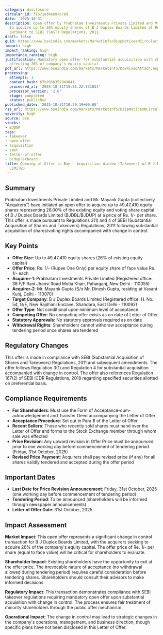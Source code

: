 ```yaml
---
category: disclosure
circular_id: f1671ad4a697b78d
date: '2025-10-31'
description: Open offer by Prabhatam Investments Private Limited and Mr. Mayank Gupta
  to acquire up to 26% equity shares of B J Duplex Boards Limited at Re. 1/- per share
  pursuant to SEBI (SAST) Regulations, 2011.
draft: false
guid: https://www.bseindia.com/markets/MarketInfo/DispNoticesNCirculars.aspx?Noticeid={541F3CDC-03F8-461C-AA94-25A65089EAFD}&noticeno=20251031-7&dt=10/31/2025&icount=7&totcount=62&flag=0
impact: high
impact_ranking: high
importance_ranking: high
justification: Mandatory open offer for substantial acquisition with change in control
  affecting 26% of company's equity capital
pdf_url: https://www.bseindia.com/markets/MarketInfo/DownloadAttach.aspx?id=20251031-7&attachedId=d7ca1fb1-3c99-4886-85c3-2d14c558947c
processing:
  attempts: 1
  content_hash: 67b996b352949841
  processed_at: '2025-10-31T15:51:22.731834'
  processor_version: '2.0'
  stage: completed
  status: published
published_date: '2025-10-31T10:29:19+00:00'
rss_url: https://www.bseindia.com/markets/MarketInfo/DispNoticesNCirculars.aspx?Noticeid={541F3CDC-03F8-461C-AA94-25A65089EAFD}&noticeno=20251031-7&dt=10/31/2025&icount=7&totcount=62&flag=0
severity: high
source: bse
stocks:
- BJDUP
tags:
- takeover
- open-offer
- acquisition
- sast
- letter-of-offer
- bjduplexboard
title: Opening of Offer to Buy – Acquisition Window (Takeover) of B J DUPLEX BOARDS
  LIMITED
---
```


## Summary

Prabhatam Investments Private Limited and Mr. Mayank Gupta (collectively "Acquirers") have initiated an open offer to acquire up to 49,47,410 equity shares representing 26.00% of the existing equity and voting share capital of B J Duplex Boards Limited (BJDBL/BJDUP) at a price of Re. 1/- per share. This offer is made pursuant to Regulations 3(1) and 4 of SEBI (Substantial Acquisition of Shares and Takeovers) Regulations, 2011 following substantial acquisition of shares/voting rights accompanied with change in control.

## Key Points

- **Offer Size**: Up to 49,47,410 equity shares (26% of existing equity capital)
- **Offer Price**: Re. 1/- (Rupee One Only) per equity share of face value Re. 1/- each
- **Acquirer-1**: Prabhatam Investments Private Limited (Registered office: 38 F/F Rani Jhansi Road Motia Khan, Paharganj, New Delhi - 110055)
- **Acquirer-2**: Mr. Mayank Gupta (S/o Mr. Dinesh Gupta, residing at Vasant Kunj, Delhi - 110070)
- **Target Company**: B J Duplex Boards Limited (Registered office: H. No. 54, G/F, New Rajdhani Enclave, Shahdara, East Delhi - 110092)
- **Offer Type**: Not conditional upon minimum level of acceptance
- **Competing Offer**: No competing offer exists as on date of Letter of Offer
- **Statutory Approvals**: No statutory approvals required as on date
- **Withdrawal Rights**: Shareholders cannot withdraw acceptance during tendering period once shares are tendered

## Regulatory Changes

This offer is made in compliance with SEBI (Substantial Acquisition of Shares and Takeovers) Regulations, 2011 and subsequent amendments. The offer follows Regulation 3(1) and Regulation 4 for substantial acquisition accompanied with change in control. The offer also references Regulation 167(2) of SEBI ICDR Regulations, 2018 regarding specified securities allotted on preferential basis.

## Compliance Requirements

- **For Shareholders**: Must use the Form of Acceptance-cum-acknowledgement and Transfer Deed accompanying the Letter of Offer
- **Acceptance Procedure**: Set out in Para 8 of the Letter of Offer
- **Recent Sellers**: Those who recently sold shares must hand over the Letter of Offer and forms to the Stock Exchange member through whom sale was effected
- **Price Revision**: Any upward revision in Offer Price must be announced prior to one working day before commencement of tendering period (Friday, 31st October, 2025)
- **Revised Price Payment**: Acquirers shall pay revised price (if any) for all shares validly tendered and accepted during the offer period

## Important Dates

- **Last Date for Price Revision Announcement**: Friday, 31st October, 2025 (one working day before commencement of tendering period)
- **Tendering Period**: To be announced (shareholders will be informed through newspaper announcements)
- **Letter of Offer Date**: 31st October, 2025

## Impact Assessment

**Market Impact**: This open offer represents a significant change in control transaction for B J Duplex Boards Limited, with the acquirers seeking to acquire 26% of the company's equity capital. The offer price of Re. 1/- per share (equal to face value) will be critical for shareholders to evaluate.

**Shareholder Impact**: Existing shareholders have the opportunity to exit at the offer price. The irrevocable nature of acceptance (no withdrawal allowed during tendering period) requires careful consideration before tendering shares. Shareholders should consult their advisors to make informed decisions.

**Regulatory Impact**: This transaction demonstrates compliance with SEBI takeover regulations requiring mandatory open offer upon substantial acquisition with change in control. The process ensures fair treatment of minority shareholders through the public offer mechanism.

**Operational Impact**: The change in control may lead to strategic changes in the company's operations, management, and business direction, though specific plans have not been disclosed in this Letter of Offer.